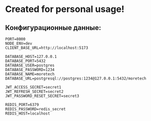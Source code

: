 # Created for personal usage!

## Конфигурационные данные:

```plaintext
PORT=8000
NODE_ENV=dev
CLIENT_BASE_URL=http://localhost:5173

DATABASE_HOST=127.0.0.1
DATABASE_PORT=5432
DATABASE_USER=postgres
DATABASE_PASSWORD=1234
DATABASE_NAME=moretech
DATABASE_URL=postgresql://postgres:1234@127.0.0.1:5432/moretech

JWT_ACCESS_SECRET=secret1
JWT_REFRESH_SECRET=secret2
JWT_PASSWORD_RESET_SECRET=secret3

REDIS_PORT=6379
REDIS_PASSWORD=redis_secret
REDIS_HOST=localhost
```

